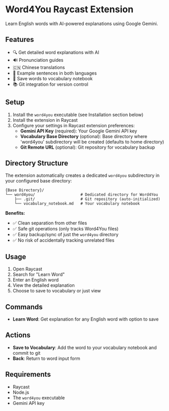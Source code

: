 # Word4You Raycast Extension

Learn English words with AI-powered explanations using Google Gemini.

## Features

- 🔍 Get detailed word explanations with AI
- 🔊 Pronunciation guides
- 🇨🇳 Chinese translations
- 📝 Example sentences in both languages
- 💾 Save words to vocabulary notebook
- 📚 Git integration for version control

## Setup

1. Install the `word4you` executable (see Installation section below)
2. Install the extension in Raycast
3. Configure your settings in Raycast extension preferences:
   - **Gemini API Key** (required): Your Google Gemini API key
   - **Vocabulary Base Directory** (optional): Base directory where 'word4you' subdirectory will be created (defaults to home directory)
   - **Git Remote URL** (optional): Git repository for vocabulary backup

## Directory Structure

The extension automatically creates a dedicated `word4you` subdirectory in your configured base directory:

```
{Base Directory}/
└── word4you/                    # Dedicated directory for Word4You
    ├── .git/                    # Git repository (auto-initialized)
    └── vocabulary_notebook.md   # Your vocabulary notebook
```

**Benefits:**
- ✅ Clean separation from other files
- ✅ Safe git operations (only tracks Word4You files)
- ✅ Easy backup/sync of just the `word4you` directory
- ✅ No risk of accidentally tracking unrelated files

## Usage

1. Open Raycast
2. Search for "Learn Word" 
3. Enter an English word
4. View the detailed explanation
5. Choose to save to vocabulary or just view

## Commands

- **Learn Word**: Get explanation for any English word with option to save

## Actions

- **Save to Vocabulary**: Add the word to your vocabulary notebook and commit to git
- **Back**: Return to word input form

## Requirements

- Raycast
- Node.js
- The `word4you` executable
- Gemini API key